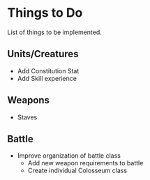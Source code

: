 # Things to Do
List of things to be implemented.
## Units/Creatures 
* Add Constitution Stat
* Add Skill experience 
## Weapons
* Staves
## Battle
* Improve organization of battle class
    * Add new weapon requirements to battle
    * Create individual Colosseum class
     